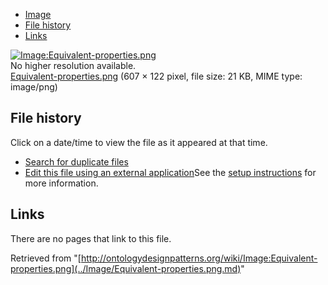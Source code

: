 * [Image](../Image/Equivalent-properties.png.md#file)
* [File history](../Image/Equivalent-properties.png.md#filehistory)
* [Links](../Image/Equivalent-properties.png.md#filelinks)

[![Image:Equivalent-properties.png](../../../images/a/ab/Equivalent-properties.png)](../../../images/a/ab/Equivalent-properties.png)  
No higher resolution available.  
[Equivalent-properties.png](../../../images/a/ab/Equivalent-properties.png)‎ (607 × 122 pixel, file size: 21 KB, MIME type: image/png)

## File history

Click on a date/time to view the file as it appeared at that time.



  
* [Search for duplicate files](http://ontologydesignpatterns.org/wiki/Special:FileDuplicateSearch/Equivalent-properties.png "Special:FileDuplicateSearch/Equivalent-properties.png")
* [Edit this file using an external application](http://ontologydesignpatterns.org/wiki/index.php?title=Image:Equivalent-properties.png&action=edit&externaledit=true&mode=file "Image:Equivalent-properties.png")See the [setup instructions](http://www.mediawiki.org/wiki/Manual:External_editors "http://www.mediawiki.org/wiki/Manual:External_editors") for more information.

## Links



There are no pages that link to this file.




Retrieved from "[http://ontologydesignpatterns.org/wiki/Image:Equivalent-properties.png](../Image/Equivalent-properties.png.md)"